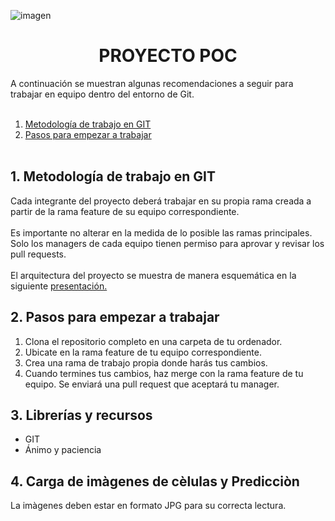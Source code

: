 ![imagen](https://github.com/marinagoju/POC_Project/blob/main/img/portada.jpg)
# <div align="center">**PROYECTO POC**</div>  
A continuación se muestran algunas recomendaciones a seguir para trabajar en equipo dentro del entorno de Git.
<br></br>
1. [Metodología de trabajo en GIT](#id1)
2. [Pasos para empezar a trabajar](#id2)
<br></br>


<div id='id1'/>
<h2>1. Metodología de trabajo en GIT</h2>
Cada integrante del proyecto deberá trabajar en su propia rama creada a partir de la rama feature de su equipo correspondiente.<br></br>
Es importante no alterar en la medida de lo posible las ramas principales. Solo los managers de cada equipo tienen permiso para aprovar y revisar los pull requests.<br></br>
El arquitectura del proyecto se muestra de manera esquemática en la siguiente <a href="https://www.canva.com/design/DAFhYwCbAUc/zCyCOnDnE4bRcMsFSLssvA/view?utm_content=DAFhYwCbAUc&utm_campaign=designshare&utm_medium=link&utm_source=publishsharelink">presentación.</a>

<div id='id2'/>
<h2> 2. Pasos para empezar a trabajar</h2>

1. Clona el repositorio completo en una carpeta de tu ordenador.
2. Ubicate en la rama feature de tu equipo correspondiente.
3. Crea una rama de trabajo propia donde harás tus cambios.
4. Cuando termines tus cambios, haz merge con la rama  feature de tu equipo. Se enviará una pull request que aceptará tu manager.


<div id='id5'/>
<h2>3. Librerías y recursos</h2>

- GIT
- Ánimo y paciencia
<h2>4. Carga de imàgenes de cèlulas y Predicciòn</h2>
La imàgenes deben estar en formato JPG para su correcta lectura.
